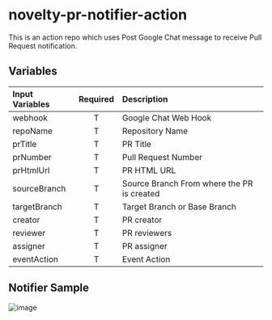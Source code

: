 # novelty-pr-notifier-action
This is an action repo which uses Post Google Chat message to receive Pull Request notification. 

## Variables
| Input Variables | Required | Description   |
|:----------------|:--------:|:--------------|
| webhook         | T        | Google Chat Web Hook |
| repoName        | T        | Repository Name |
| prTitle         | T        | PR Title |
| prNumber        | T        | Pull Request Number |
| prHtmlUrl       | T        | PR HTML URL |
| sourceBranch    | T        | Source Branch From where the PR is created |
| targetBranch    | T        | Target Branch or Base Branch |
| creator         | T        | PR creator |
| reviewer        | T        | PR reviewers |
| assigner        | T        | PR assigner |
| eventAction     | T        | Event Action |

## Notifier Sample
![image](https://github.com/Novelty-Technology-LLC/novelty-pr-notifier-action/assets/141004148/6c7c9470-a308-45bb-b5a5-6f6d65c7545f)

